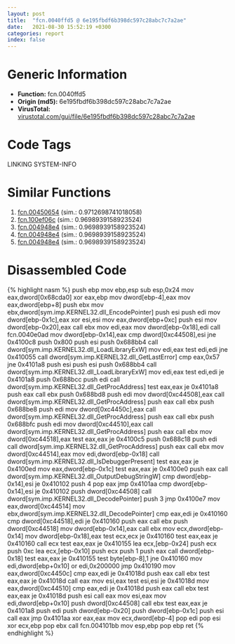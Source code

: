 ```yaml
---
layout: post
title:  "fcn.0040ffd5 @ 6e195fbdf6b398dc597c28abc7c7a2ae"
date:   2021-08-30 15:52:19 +0300
categories: report
index: false
---
```


# Generic Information
- **Function:** fcn.0040ffd5
- **Origin (md5):** 6e195fbdf6b398dc597c28abc7c7a2ae
- **VirusTotal:** [virustotal.com/gui/file/6e195fbdf6b398dc597c28abc7c7a2ae][virustotal_ref]

# Code Tags
<span class="tag" id="LINKING">LINKING</span>
<span class="tag" id="SYSTEM-INFO">SYSTEM-INFO</span>


# Similar Functions

1. [fcn.00450654][similar_1_ref] (sim.: 0.9712698741018058)
2. [fcn.100ef06c][similar_2_ref] (sim.: 0.9698939158923524)
3. [fcn.004948e4][similar_3_ref] (sim.: 0.9698939158923524)
4. [fcn.004948e4][similar_4_ref] (sim.: 0.9698939158923524)
5. [fcn.004948e4][similar_5_ref] (sim.: 0.9698939158923524)


# Disassembled Code

{% highlight nasm %}
push ebp
mov ebp,esp
sub esp,0x24
mov eax,dword[0x68cda0]
xor eax,ebp
mov dword[ebp-4],eax
mov eax,dword[ebp+8]
push ebx
mov ebx,dword[sym.imp.KERNEL32.dll_EncodePointer]
push esi
push edi
mov dword[ebp-0x1c],eax
xor esi,esi
mov eax,dword[ebp+0xc]
push esi
mov dword[ebp-0x20],eax
call ebx
mov edi,eax
mov dword[ebp-0x18],edi
call fcn.0040e0ad
mov dword[ebp-0x14],eax
cmp dword[0xc44508],esi
jne 0x4100c8
push 0x800
push esi
push 0x688bb4
call dword[sym.imp.KERNEL32.dll_LoadLibraryExW]
mov edi,eax
test edi,edi
jne 0x410055
call dword[sym.imp.KERNEL32.dll_GetLastError]
cmp eax,0x57
jne 0x4101a8
push esi
push esi
push 0x688bb4
call dword[sym.imp.KERNEL32.dll_LoadLibraryExW]
mov edi,eax
test edi,edi
je 0x4101a8
push 0x688bcc
push edi
call dword[sym.imp.KERNEL32.dll_GetProcAddress]
test eax,eax
je 0x4101a8
push eax
call ebx
push 0x688bd8
push edi
mov dword[0xc44508],eax
call dword[sym.imp.KERNEL32.dll_GetProcAddress]
push eax
call ebx
push 0x688be8
push edi
mov dword[0xc4450c],eax
call dword[sym.imp.KERNEL32.dll_GetProcAddress]
push eax
call ebx
push 0x688bfc
push edi
mov dword[0xc44510],eax
call dword[sym.imp.KERNEL32.dll_GetProcAddress]
push eax
call ebx
mov dword[0xc44518],eax
test eax,eax
je 0x4100c5
push 0x688c18
push edi
call dword[sym.imp.KERNEL32.dll_GetProcAddress]
push eax
call ebx
mov dword[0xc44514],eax
mov edi,dword[ebp-0x18]
call dword[sym.imp.KERNEL32.dll_IsDebuggerPresent]
test eax,eax
je 0x4100ed
mov eax,dword[ebp-0x1c]
test eax,eax
je 0x4100e0
push eax
call dword[sym.imp.KERNEL32.dll_OutputDebugStringW]
cmp dword[ebp-0x14],esi
je 0x410102
push 4
pop eax
jmp 0x4101aa
cmp dword[ebp-0x14],esi
je 0x410102
push dword[0xc44508]
call dword[sym.imp.KERNEL32.dll_DecodePointer]
push 3
jmp 0x4100e7
mov eax,dword[0xc44514]
mov ebx,dword[sym.imp.KERNEL32.dll_DecodePointer]
cmp eax,edi
je 0x410160
cmp dword[0xc44518],edi
je 0x410160
push eax
call ebx
push dword[0xc44518]
mov dword[ebp-0x14],eax
call ebx
mov ecx,dword[ebp-0x14]
mov dword[ebp-0x18],eax
test ecx,ecx
je 0x410160
test eax,eax
je 0x410160
call ecx
test eax,eax
je 0x410155
lea ecx,[ebp-0x24]
push ecx
push 0xc
lea ecx,[ebp-0x10]
push ecx
push 1
push eax
call dword[ebp-0x18]
test eax,eax
je 0x410155
test byte[ebp-8],1
jne 0x410160
mov edi,dword[ebp+0x10]
or edi,0x200000
jmp 0x410190
mov eax,dword[0xc4450c]
cmp eax,edi
je 0x41018d
push eax
call ebx
test eax,eax
je 0x41018d
call eax
mov esi,eax
test esi,esi
je 0x41018d
mov eax,dword[0xc44510]
cmp eax,edi
je 0x41018d
push eax
call ebx
test eax,eax
je 0x41018d
push esi
call eax
mov esi,eax
mov edi,dword[ebp+0x10]
push dword[0xc44508]
call ebx
test eax,eax
je 0x4101a8
push edi
push dword[ebp-0x20]
push dword[ebp-0x1c]
push esi
call eax
jmp 0x4101aa
xor eax,eax
mov ecx,dword[ebp-4]
pop edi
pop esi
xor ecx,ebp
pop ebx
call fcn.004101bb
mov esp,ebp
pop ebp
ret
{% endhighlight %}


[similar_1_ref]: /report/fcn.00450654@ba5ec83721de3ca10b3c9583f3b2c6a1
[similar_2_ref]: /report/fcn.100ef06c@a0ac129ff3ea4c0dfa9529c259a9502c
[similar_3_ref]: /report/fcn.004948e4@912f1d013a0d6151bc7a7cef6da1b2a0
[similar_4_ref]: /report/fcn.004948e4@fb9b7d22bc1c143ac66b0575cbdd088d
[similar_5_ref]: /report/fcn.004948e4@152885a790b99953ce23874f0947b7bd
[virustotal_ref]: https://www.virustotal.com/gui/file/6e195fbdf6b398dc597c28abc7c7a2ae